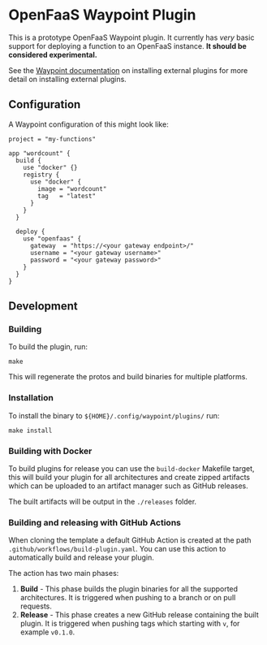 # OpenFaaS Waypoint Plugin

This is a prototype OpenFaaS Waypoint plugin. It currently has _very_ basic support for deploying a function to an
OpenFaaS instance. **It should be considered experimental.**

See the [Waypoint documentation](https://www.waypointproject.io/docs/plugins#using-an-external-plugin)
on installing external plugins for more detail on installing external plugins.

## Configuration

A Waypoint configuration of this might look like:

```hcl
project = "my-functions"

app "wordcount" {
  build {
    use "docker" {}
    registry {
      use "docker" {
        image = "wordcount"
        tag   = "latest"
      }
    }
  }

  deploy {
    use "openfaas" {
      gateway  = "https://<your gateway endpoint>/"
      username = "<your gateway username>"
      password = "<your gateway password>"
    }
  }
}
```

## Development

### Building

To build the plugin, run:

```shell
make
```

This will regenerate the protos and build binaries for multiple platforms.

### Installation

To install the binary to `${HOME}/.config/waypoint/plugins/` run:

```shell
make install
```

### Building with Docker

To build plugins for release you can use the `build-docker` Makefile target, this will build your plugin for all
architectures and create zipped artifacts which can be uploaded to an artifact manager such as GitHub releases.

The built artifacts will be output in the `./releases` folder.

### Building and releasing with GitHub Actions

When cloning the template a default GitHub Action is created at the path `.github/workflows/build-plugin.yaml`. You can
use this action to automatically build and release your plugin.

The action has two main phases:

1. **Build** - This phase builds the plugin binaries for all the supported architectures. It is triggered when pushing
   to a branch or on pull requests.
1. **Release** - This phase creates a new GitHub release containing the built plugin. It is triggered when pushing tags
   which starting with `v`, for example `v0.1.0`.